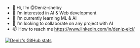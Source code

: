 - 👋 Hi, I’m @Deniz-shelby
- 👀 I’m interested in AI & Web development
- 🌱 I’m currently learning ML & AI
- 💞️ I’m looking to collaborate on any project with AI 
- 📫 How to reach me https://www.linkedin.com/in/deniz-elci/


[![Deniz's GitHub stats](https://github-readme-stats.vercel.app/api?username=deniz-shelby)](https://github.com/deniz-shelby/github-readme-stats)
<!---
Deniz-shelby/Deniz-shelby is a ✨ special ✨ repository because its `README.md` (this file) appears on your GitHub profile.
You can click the Preview link to take a look at your changes.
--->

